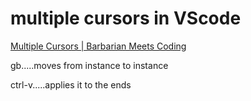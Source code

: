 # multiple cursors in VScode

[Multiple Cursors | Barbarian Meets Coding](https://www.barbarianmeetscoding.com/boost-your-coding-fu-with-vscode-and-vim/multiple-cursors/)

gb.....moves from instance to instance

ctrl-v.....applies it to the ends